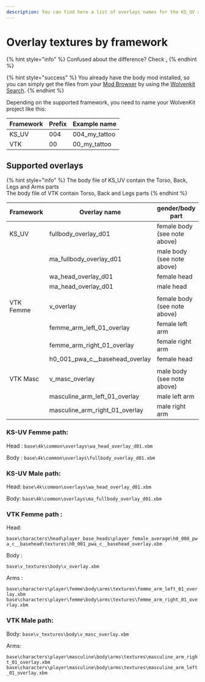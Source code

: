 ```yaml
---
description: You can find here a list of overlays names for the KS_UV and VTK frameworks.
---
```


# Overlay textures by framework

{% hint style="info" %}
Confused about the difference? Check [.](./ "mention")
{% endhint %}

{% hint style="success" %}
You already have the body mod installed, so you can simply get the files from your [Mod Browser](https://app.gitbook.com/s/-MP\_ozZVx2gRZUPXkd4r/wolvenkit-app/editor/asset-browser#mod-browser) by using the [Wolvenkit Search](https://app.gitbook.com/s/-MP\_ozZVx2gRZUPXkd4r/wolvenkit-app/usage/wolvenkit-search-finding-files).&#x20;
{% endhint %}

Depending on the supported framework, you need to name your WolvenKit project like this:

| Framework | Prefix | Example name    |
| --------- | ------ | --------------- |
| KS\_UV    | 004    | 004\_my\_tattoo |
| VTK       | 00     | 00\_my\_tattoo  |

## **Supported overlays**&#x20;

{% hint style="info" %}
The body file of KS\_UV contain the Torso, Back, Legs and Arms parts\
The body file of VTK contain Torso, Back and Legs parts
{% endhint %}

<table><thead><tr><th width="159">Framework</th><th>Overlay name</th><th>gender/body part</th></tr></thead><tbody><tr><td>KS_UV</td><td>fullbody_overlay_d01 </td><td>female  body (see note above)</td></tr><tr><td></td><td>ma_fullbody_overlay_d01 </td><td>male  body (see note above)</td></tr><tr><td></td><td>wa_head_overlay_d01 </td><td>female head </td></tr><tr><td></td><td>ma_head_overlay_d01 </td><td>male head </td></tr><tr><td></td><td></td><td></td></tr><tr><td>VTK Femme</td><td>v_overlay</td><td>female body (see note above)</td></tr><tr><td></td><td>femme_arm_left_01_overlay</td><td>female left arm </td></tr><tr><td></td><td>femme_arm_right_01_overlay</td><td>female right arm </td></tr><tr><td></td><td>h0_001_pwa_c__basehead_overlay</td><td>female head </td></tr><tr><td></td><td></td><td></td></tr><tr><td>VTK Masc</td><td>v_masc_overlay</td><td>male body (see note above)</td></tr><tr><td></td><td>masculine_arm_left_01_overlay</td><td>male left arm </td></tr><tr><td></td><td>masculine_arm_right_01_overlay</td><td>male right arm </td></tr></tbody></table>

### KS-UV  Femme path:&#x20;

Head : `base\4k\common\overlays\wa_head_overlay_d01.xbm`

Body : `base\4k\common\overlays\fullbody_overlay_d01.xbm`

### KS-UV  Male path:

Head: `base\4k\common\overlays\wa_head_overlay_d01.xbm`

Body: `base\4k\common\overlays\ma_fullbody_overlay_d01.xbm`

### VTK Femme path :&#x20;

Head:

`base\characters\head\player_base_heads\player_female_average\h0_000_pwa_c__basehead\textures\h0_001_pwa_c__basehead_overlay.xbm`&#x20;

Body : &#x20;

`base\v_textures\body\v_overlay.xbm`

Arms :&#x20;

`base\characters\player\femme\body\arms\textures\femme_arm_left_01_overlay.xbm base\characters\player\femme\body\arms\textures\femme_arm_right_01_overlay.xbm`

### VTK Male path:

Body: `base\v_textures\body\v_masc_overlay.xbm`

Arms:

`base\characters\player\masculine\body\arms\textures\masculine_arm_right_01_overlay.xbm base\characters\player\masculine\body\arms\textures\masculine_arm_left_01_overlay.xbm`
